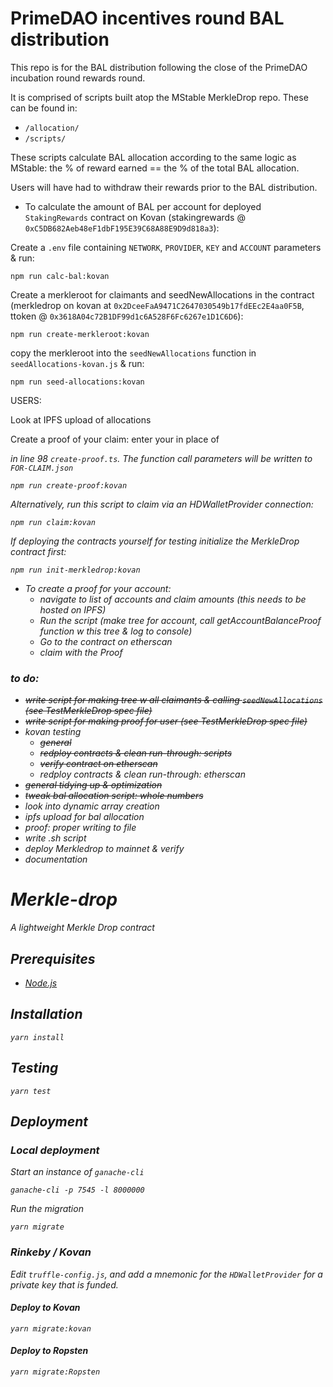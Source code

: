 # PrimeDAO incentives round BAL distribution

This repo is for the BAL distribution following the close of the PrimeDAO incubation round rewards round.

It is comprised of scripts built atop the MStable MerkleDrop repo. These can be found in:

- `/allocation/`
- `/scripts/`

These scripts calculate BAL allocation according to the same logic as MStable: the % of reward earned == the % of the total BAL allocation.

Users will have had to withdraw their rewards prior to the BAL distribution.

- To calculate the amount of BAL per account for deployed `StakingRewards` contract on Kovan (stakingrewards @ `0xC5DB682Aeb48eF1dbF195E39C68A88E9D9d818a3`):

Create a `.env` file containing `NETWORK`, `PROVIDER`, `KEY` and `ACCOUNT` parameters & run:
```
npm run calc-bal:kovan
```

Create a merkleroot for claimants and seedNewAllocations in the contract (merkledrop on kovan at `0x2DceeFaA9471C2647030549b17fdEEc2E4aa0F5B`, ttoken @ `0x3618A04c72B1DF99d1c6A528F6Fc6267e1D1C6D6`):
```
npm run create-merkleroot:kovan
```
copy the merkleroot into the `seedNewAllocations` function in `seedAllocations-kovan.js` & run:
```
npm run seed-allocations:kovan
```

USERS:

Look at IPFS upload of allocations

Create a proof of your claim: enter your in place of <ADDRESS> in line 98 `create-proof.ts`. The function call parameters will be written to `FOR-CLAIM.json`
```
npm run create-proof:kovan
```

Alternatively, run this script to claim via an HDWalletProvider connection:
```
npm run claim:kovan
```

*If deploying the contracts yourself for testing initialize the MerkleDrop contract first:*
```
npm run init-merkledrop:kovan
```

- To create a proof for your account:
    - navigate to list of accounts and claim amounts (this needs to be hosted on IPFS)
    - Run the script (make tree for account, call getAccountBalanceProof function w this tree & log to console)
    - Go to the contract on etherscan
    - claim with the Proof

### to do:
  - ~~write script for making tree w all claimants & calling `seedNewAllocations` (see TestMerkleDrop spec file)~~
  - ~~write script for making proof for user (see TestMerkleDrop spec file)~~
  - kovan testing
    - ~~general~~
    - ~~redploy contracts & clean run-through: scripts~~
    - ~~verify contract on etherscan~~
    - redploy contracts & clean run-through: etherscan
  - ~~general tidying up & optimization~~
  - ~~tweak bal allocation script: whole numbers~~
  - look into dynamic array creation
  - ipfs upload for bal allocation
  - proof: proper writing to file  
  - write .sh script
  - deploy Merkledrop to mainnet & verify
  - documentation


# Merkle-drop

A lightweight Merkle Drop contract

## Prerequisites

* [Node.js][1]

## Installation

    yarn install

## Testing

    yarn test

## Deployment

### Local deployment

Start an instance of `ganache-cli`

    ganache-cli -p 7545 -l 8000000

Run the migration

    yarn migrate

### Rinkeby / Kovan

Edit `truffle-config.js`, and add a mnemonic for the `HDWalletProvider` for a private key that is funded.

#### Deploy to Kovan

    yarn migrate:kovan

#### Deploy to Ropsten

    yarn migrate:Ropsten

[1]: https://nodejs.org/
